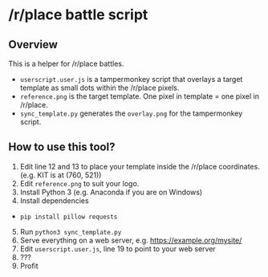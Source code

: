 # /r/place battle script

## Overview

This is a helper for /r/place battles.

- `userscript.user.js` is a tampermonkey script that overlays a target template as small dots within the /r/place pixels.
- `reference.png` is the target template. One pixel in template = one pixel in /r/place.
- `sync_template.py` generates the `overlay.png` for the tampermonkey script.

## How to use this tool?
1. Edit line 12 and 13 to place your template inside the /r/place coordinates. (e.g. KIT is at (760, 521))
2. Edit `reference.png` to suit your logo.
3. Install Python 3 (e.g. Anaconda if you are on Windows)
4. Install dependencies
  - `pip install pillow requests`
5. Run `python3 sync_template.py`
6. Serve everything on a web server, e.g. https://example.org/mysite/
7. Edit `userscript.user.js`, line 19 to point to your web server
8. ???
9. Profit
